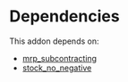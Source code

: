 # Dependencies

This addon depends on:

- [mrp_subcontracting](https://github.com/bringout/oca-ocb-mrp/tree/c1b1f5f3bb9646c7ed5d778564c9842224f2be80/odoo-bringout-oca-ocb-mrp_subcontracting)
- [stock_no_negative](https://github.com/bringout/oca-workflow-process)

